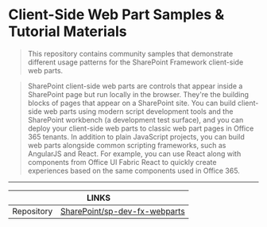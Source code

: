 # Client-Side Web Part Samples & Tutorial Materials

> This repository contains community samples that demonstrate different usage patterns for the SharePoint Framework client-side web parts.

> SharePoint client-side web parts are controls that appear inside a SharePoint page but run locally in the browser. They're the building blocks of pages that appear on a SharePoint site. You can build client-side web parts using modern script development tools and the SharePoint workbench (a development test surface), and you can deploy your client-side web parts to classic web part pages in Office 365 tenants. In addition to plain JavaScript projects, you can build web parts alongside common scripting frameworks, such as AngularJS and React. For example, you can use React along with components from Office UI Fabric React to quickly create experiences based on the same components used in Office 365.

---

<div class="links">
    <table>
        <thead>
            <tr>
                <th colspan="2">LINKS</th>
            </tr>
        </thead>
        <tbody>
            <tr>
                <td>Repository</td>
                <td><a href="https://github.com/SharePoint/sp-dev-fx-webparts" target="_blank">SharePoint/sp-dev-fx-webparts</a></td>
            </tr>
        </tbody>
    </table>
</div>
